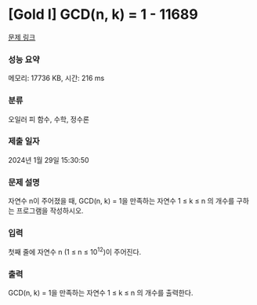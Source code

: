 # [Gold I] GCD(n, k) = 1 - 11689 

[문제 링크](https://www.acmicpc.net/problem/11689) 

### 성능 요약

메모리: 17736 KB, 시간: 216 ms

### 분류

오일러 피 함수, 수학, 정수론

### 제출 일자

2024년 1월 29일 15:30:50

### 문제 설명

<p>자연수 n이 주어졌을 때, GCD(n, k) = 1을 만족하는 자연수 1 ≤ k ≤ n 의 개수를 구하는 프로그램을 작성하시오.</p>

### 입력 

 <p>첫째 줄에 자연수 n (1 ≤ n ≤ 10<sup>12</sup>)이 주어진다.</p>

### 출력 

 <p>GCD(n, k) = 1을 만족하는 자연수 1 ≤ k ≤ n 의 개수를 출력한다.</p>

